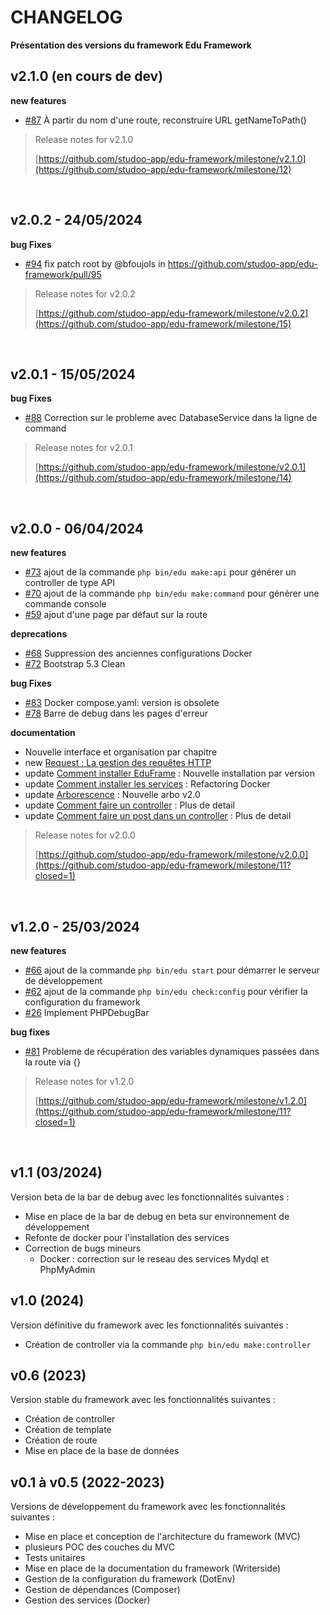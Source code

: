 # CHANGELOG

**Présentation des versions du framework Edu Framework**

## v2.1.0 (en cours de dev)

**new features**

- [#87](https://github.com/studoo-app/edu-framework/issues/87) À partir du nom d'une route, reconstruire URL getNameToPath()


> Release notes for v2.1.0
> 
> [https://github.com/studoo-app/edu-framework/milestone/v2.1.0](https://github.com/studoo-app/edu-framework/milestone/12)

  <br>

## v2.0.2 - 24/05/2024

**bug Fixes**

- [#94](https://github.com/studoo-app/edu-framework/issues/94) fix patch root by @bfoujols in <https://github.com/studoo-app/edu-framework/pull/95>

> Release notes for v2.0.2
> 
> [https://github.com/studoo-app/edu-framework/milestone/v2.0.2](https://github.com/studoo-app/edu-framework/milestone/15)

<br>


## v2.0.1 - 15/05/2024

**bug Fixes**

- [#88](https://github.com/studoo-app/edu-framework/issues/88) Correction sur le probleme avec DatabaseService dans la ligne de command

> Release notes for v2.0.1 
> 
> [https://github.com/studoo-app/edu-framework/milestone/v2.0.1](https://github.com/studoo-app/edu-framework/milestone/14)

  <br>

## v2.0.0 - 06/04/2024

**new features**

- [#73](https://github.com/studoo-app/edu-framework/issues/73) ajout de la commande `php bin/edu make:api` pour générer un controller de type API
- [#70](https://github.com/studoo-app/edu-framework/issues/70) ajout de la commande `php bin/edu make:command` pour générer une commande console
- [#59](https://github.com/studoo-app/edu-framework/issues/59) ajout d'une page par défaut sur la route

**deprecations**

- [#68](https://github.com/studoo-app/edu-framework/issues/68) Suppression des anciennes configurations Docker
- [#72](https://github.com/studoo-app/edu-framework/issues/72) Bootstrap 5.3 Clean

**bug Fixes**

- [#83](https://github.com/studoo-app/edu-framework/issues/83) Docker compose.yaml: version is obsolete
- [#78](https://github.com/studoo-app/edu-framework/issues/78) Barre de debug dans les pages d'erreur

**documentation**

- Nouvelle interface et organisation par chapitre
- new [Request : La gestion des requêtes HTTP](https://studoo-app.github.io/edu-framework-doc/fr-resquet.html)
- update [Comment installer EduFrame](https://studoo-app.github.io/edu-framework-doc/fr-comment-installer-edu.html#cr-ation-du-projet) : Nouvelle installation par version
- update [Comment installer les services](https://studoo-app.github.io/edu-framework-doc/fr-comment-installer-services.html) : Refactoring Docker
- update [Arborescence](https://studoo-app.github.io/edu-framework-doc/fr-arborescence.html) : Nouvelle arbo v2.0
- update [Comment faire un controller](https://studoo-app.github.io/edu-framework-doc/fr-controller-edu.html) : Plus de detail
- update [Comment faire un post dans un controller](https://studoo-app.github.io/edu-framework-doc/fr-controller-post-edu.html) : Plus de detail

> Release notes for v2.0.0
> 
> [https://github.com/studoo-app/edu-framework/milestone/v2.0.0](https://github.com/studoo-app/edu-framework/milestone/11?closed=1)

  <br>

## v1.2.0 - 25/03/2024

**new features**

- [#66](https://github.com/studoo-app/edu-framework/issues/66) ajout de la commande `php bin/edu start` pour démarrer le serveur de développement
- [#62](https://github.com/studoo-app/edu-framework/issues/62) ajout de la commande `php bin/edu check:config` pour vérifier la configuration du framework
- [#26](https://github.com/studoo-app/edu-framework/issues/26) Implement PHPDebugBar

**bug fixes**

- [#81](https://github.com/studoo-app/edu-framework/issues/81) Probleme de récupération des variables dynamiques passées dans la route via {}

> Release notes for v1.2.0 
> 
> [https://github.com/studoo-app/edu-framework/milestone/v1.2.0](https://github.com/studoo-app/edu-framework/milestone/11?closed=1)

  <br>

## v1.1 (03/2024)

Version beta de la bar de debug avec les fonctionnalités suivantes :

- Mise en place de la bar de debug en beta sur environnement de développement
- Refonte de docker pour l'installation des services
- Correction de bugs mineurs
    - Docker : correction sur le reseau des services Mydql et PhpMyAdmin

## v1.0 (2024)

Version définitive du framework avec les fonctionnalités suivantes :

- Création de controller via la commande `php bin/edu make:controller`

## v0.6 (2023)

Version stable du framework avec les fonctionnalités suivantes :

- Création de controller
- Création de template
- Création de route
- Mise en place de la base de données

## v0.1 à v0.5 (2022-2023)

Versions de développement du framework avec les fonctionnalités suivantes :

- Mise en place et conception de l'architecture du framework (MVC)
- plusieurs POC des couches du MVC
- Tests unitaires
- Mise en place de la documentation du framework (Writerside)
- Gestion de la configuration du framework (DotEnv)
- Gestion de dépendances (Composer)
- Gestion des services (Docker)
